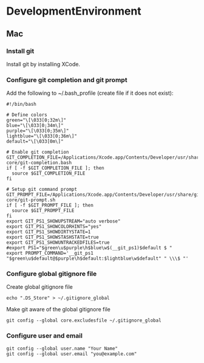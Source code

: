 # DevelopmentEnvironment

## Mac

### Install git
Install git by installing XCode.

### Configure git completion and git prompt
Add the following to ~/.bash_profile (create file if it does not exist):

```
#!/bin/bash

# Define colors
green="\[\033[0;32m\]"
blue="\[\033[0;34m\]"
purple="\[\033[0;35m\]"
lightblue="\[\033[0;36m\]"
default="\[\033[0m\]"

# Enable git completion
GIT_COMPLETION_FILE=/Applications/Xcode.app/Contents/Developer/usr/share/git-core/git-completion.bash
if [ -f $GIT_COMPLETION_FILE ]; then
  source $GIT_COMPLETION_FILE
fi

# Setup git command prompt
GIT_PROMPT_FILE=/Applications/Xcode.app/Contents/Developer/usr/share/git-core/git-prompt.sh
if [ -f $GIT_PROMPT_FILE ]; then
  source $GIT_PROMPT_FILE
fi
export GIT_PS1_SHOWUPSTREAM="auto verbose"
export GIT_PS1_SHOWCOLORHINTS="yes"
export GIT_PS1_SHOWDIRTYSTATE=1
export GIT_PS1_SHOWSTASHSTATE=true
export GIT_PS1_SHOWUNTRACKEDFILES=true
#export PS1="$green\u$purple\h$blue\w$(__git_ps1)$default $ "
export PROMPT_COMMAND='__git_ps1 "$green\u$default@$purple\h$default:$lightblue\w$default" " \\\$ "'

```

### Configure global gitignore file
Create global gitignore file
```
echo ".DS_Store" > ~/.gitignore_global
```
Make git aware of the global gitignore file
```
git config --global core.excludesfile ~/.gitignore_global
```

### Configure user and email 
```
git config --global user.name "Your Name"
git config --global user.email "you@example.com"
```
